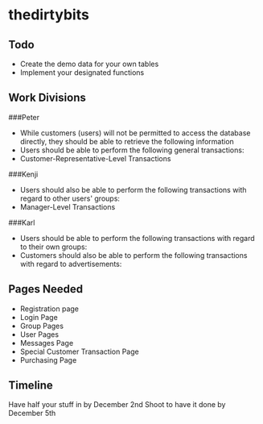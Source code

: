 # thedirtybits

## Todo
- Create the demo data for your own tables
- Implement your designated functions


## Work Divisions
###Peter
- While customers (users) will not be permitted to access the database directly, they should be able to retrieve the following information
- Users should be able to perform the following general transactions:
- Customer-Representative-Level Transactions

###Kenji
- Users should also be able to perform the following transactions with regard to other users' groups:
- Manager-Level Transactions

###Karl
- Users should be able to perform the following transactions with regard to their own groups: 
- Customers should also be able to perform the following transactions with regard to advertisements:


## Pages Needed
- Registration page
- Login Page
- Group Pages
- User Pages
- Messages Page
- Special Customer Transaction Page
- Purchasing Page


## Timeline
Have half your stuff in by December 2nd
Shoot to have it done by December 5th

